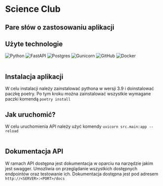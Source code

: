 # Science Club

## Pare słów o zastosowaniu aplikacji

## Użyte technologie
![Python](https://img.shields.io/badge/python-3670A0?style=for-the-badge&logo=python&logoColor=ffdd54)
![FastAPI](https://img.shields.io/badge/FastAPI-005571?style=for-the-badge&logo=fastapi)
![Postgres](https://img.shields.io/badge/postgres-%23316192.svg?style=for-the-badge&logo=postgresql&logoColor=white)
![Gunicorn](https://img.shields.io/badge/gunicorn-%298729.svg?style=for-the-badge&logo=gunicorn&logoColor=white)
![GitHub](https://img.shields.io/badge/github-%23121011.svg?style=for-the-badge&logo=github&logoColor=white)
![Docker](https://img.shields.io/badge/docker-%230db7ed.svg?style=for-the-badge&logo=docker&logoColor=white)
<br></br>

## Instalacja aplikacji
W celu instalacji należy zainstalować pythona w wersji 3.9 i doinstalować paczkę poetry.
Po tym kroku można zainstalować wszystkie wymagane paczki komendą `poetry install`
## Jak uruchomić?
W celu uruchomienia API należy użyć komendy `uvicorn src.main:app --reload`
<br></br>

## Dokumentacja API
W ramach API dostępna jest dokumentacja w oparciu na narzędzie jakim jest swagger. Umozliwia on przeglądanie wszystkich dostępnych endpointów oraz testowanie ich. Dokumentacja dostępna jest pod adresem `http://<SERVER>:<PORT>/docs`
<br></br>
